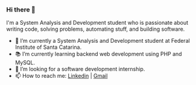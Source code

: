 ### Hi there 👋

I'm a System Analysis and Development student who is passionate about writing code, solving problems, automating stuff, and building software.

- 🔭 I’m currently a System Analysis and Development student at Federal Institute of Santa Catarina.
- 📚 I’m currently learning  backend web development using PHP and MySQL.
- 👯 I’m looking for a software development internship. 
- 📫 How to reach me: [Linkedin](https://www.linkedin.com/in/ariel-oliveira-de-mello-4b27021b0/) | [Gmail](arielmello@rede.ulbra.br)
